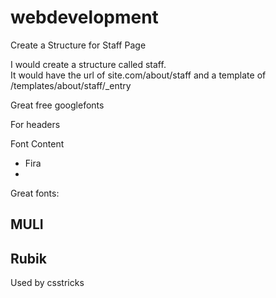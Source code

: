 # webdevelopment


<p>Create a Structure for Staff Page</p>
<p>I would create a structure called staff. <br>
  It would have the url of site.com/about/staff and a template of /templates/about/staff/_entry
</p>

Great free googlefonts

For headers

Font Content
- Fira
- 


Great fonts:

<h2> MULI </h2>
<link href="https://fonts.googleapis.com/css?family=Muli:200,200i,300,300i,400,400i,600,600i,700,700i" rel="stylesheet">

<h2>Rubik</h2>
<link href="https://fonts.googleapis.com/css?family=Rubik:300,300i,400,400i,500,500i,700,700i,900" rel="stylesheet">
<p>Used by csstricks</p>


<link href="https://fonts.googleapis.com/css?family=Quicksand:300" rel="stylesheet">

<link href="https://fonts.googleapis.com/css?family=Montserrat:300" rel="stylesheet">


